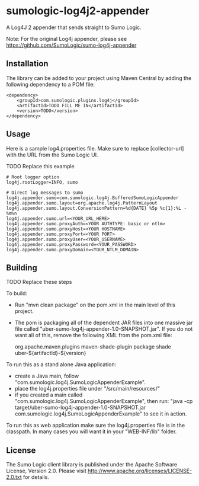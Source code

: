 # sumologic-log4j2-appender

A Log4J 2 appender that sends straight to Sumo Logic.

Note: For the original Log4j appender, please see https://github.com/SumoLogic/sumo-log4j-appender

## Installation

The library can be added to your project using Maven Central by adding the following dependency to a POM file:

```
<dependency>
    <groupId>com.sumologic.plugins.log4j</groupId>
    <artifactId>TODO FILL ME IN</artifactId>
    <version>TODO</version>
</dependency>
```

## Usage

Here is a sample log4.properties file. Make sure to replace [collector-url] with the URL from the Sumo Logic UI.

TODO Replace this example

    # Root logger option
    log4j.rootLogger=INFO, sumo

    # Direct log messages to sumo
    log4j.appender.sumo=com.sumologic.log4j.BufferedSumoLogicAppender
    log4j.appender.sumo.layout=org.apache.log4j.PatternLayout
    log4j.appender.sumo.layout.ConversionPattern=%d{DATE} %5p %c{1}:%L - %m%n
    log4j.appender.sumo.url=<YOUR_URL_HERE>
    log4j.appender.sumo.proxyAuth=<YOUR AUTHTYPE: basic or ntlm>
    log4j.appender.sumo.proxyHost=<YOUR HOSTNAME>
    log4j.appender.sumo.proxyPort=<YOUR PORT>
    log4j.appender.sumo.proxyUser=<YOUR_USERNAME>
    log4j.appender.sumo.proxyPassword=<YOUR_PASSWORD>
    log4j.appender.sumo.proxyDomain=<YOUR_NTLM_DOMAIN>

## Building

TODO Replace these steps

To build:
- Run "mvn clean package" on the pom.xml in the main level of this project.
- The pom is packaging all of the dependent JAR files into one massive jar file called "uber-sumo-log4j-appender-1.0-SNAPSHOT.jar". If you do not want all of this, remove the following XML from the pom.xml file:

	<build>
		<plugins>
			<plugin>
			    <groupId>org.apache.maven.plugins</groupId>
			    <artifactId>maven-shade-plugin</artifactId>
			    <executions>
			        <execution>
			            <phase>package</phase>
			            <goals>
			                <goal>shade</goal>
			            </goals>
			        </execution>
			    </executions>
			    <configuration>
			        <finalName>uber-${artifactId}-${version}</finalName>
			    </configuration>
			</plugin>
		</plugins>
	</build>

To run this as a stand alone Java application:
- create a Java main, follow "com.sumologic.log4j.SumoLogicAppenderExample".
- place the log4j.properties file under "/src/main/resources/"
- if you created a main called "com.sumologic.log4j.SumoLogicAppenderExample", 
then run: "java -cp target/uber-sumo-log4j-appender-1.0-SNAPSHOT.jar com.sumologic.log4j.SumoLogicAppenderExample" to see it in action. 

To run this as web application make sure the log4j.properties file is in the classpath. In many cases you will want it in your "WEB-INF/lib" folder.

## License

The Sumo Logic client library is published under the Apache Software License, Version 2.0. Please visit http://www.apache.org/licenses/LICENSE-2.0.txt for details.
